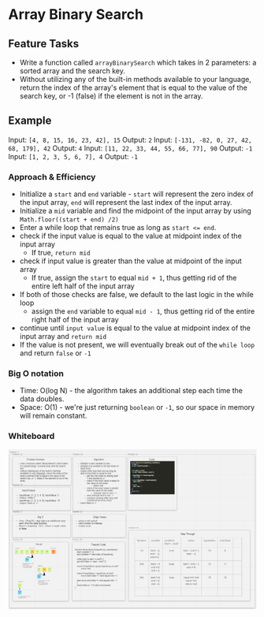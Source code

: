 # Array Binary Search

## Feature Tasks

- Write a function called `arrayBinarySearch` which takes in 2 parameters: a sorted array and the search key.
- Without utilizing any of the built-in methods available to your language, return the index of the array's element that is equal to the value of the search key, or -1 (false) if the element is not in the array.

## Example

Input: `[4, 8, 15, 16, 23, 42], 15` Output: `2`
Input: `[-131, -82, 0, 27, 42, 68, 179], 42` Output: `4`
Input: `[11, 22, 33, 44, 55, 66, 77], 90` Output: `-1`
Input: `[1, 2, 3, 5, 6, 7], 4`  Output: `-1`

### Approach & Efficiency

- Initialize a `start` and `end` variable - `start` will represent the zero index of the input array, `end` will represent the last index of the input array.
- Initialize a `mid` variable and find the midpoint of the input array by using `Math.floor((start + end) /2)`
- Enter a while loop that remains true as long as `start <= end`.
- check if the input value is equal to the value at midpoint index of the input array
  - If true, `return mid`
- check if input value is greater than the value at midpoint of the input array
  - If true, assign the `start` to equal `mid + 1`, thus getting rid of the entire left half of the input array
- If both of those checks are false, we default to the last logic in the while loop
  - assign the `end` variable to equal `mid - 1`, thus getting rid of the entire right half of the input array
- continue until `input value` is equal to the value at midpoint index of the input array and `return mid`
- If the value is not present, we will eventually break out of the `while loop` and return `false` or `-1`

### Big O notation

- Time: O(log N) - the algorithm takes an additional step each time the data doubles.
- Space: O(1) - we're just returning `boolean` or `-1`, so our space in memory will remain constant.

### Whiteboard

![Whiteboard](../assets/arrayBinarySearch.PNG)
